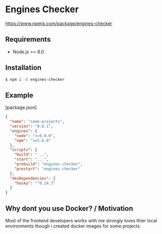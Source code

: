 # Engines Checker
https://www.npmjs.com/package/engines-checker

## Requirements

- Node.js >= 8.0

## Installation

```bash
$ npm i -D engines-checker
```

## Example

[package.json]
```json
{
  "name": "some-projects",
  "version": "0.0.1",
  "engines": {
    "node": ">=9.9.0",
    "npm": ">=5.6.0"
  },
  "scripts": {
    "build": "...",
    "start": "...",
    "prebuild": "engines-checker",
    "prestart": "engines-checker"
  },
  "devDependencies": {
    "husky": "^0.14.3"
  }
}
```

## Why dont you use Docker? / Motivation

Most of the frontend developers works with me strongly loves thier local environments though i created docker images for some projects.
